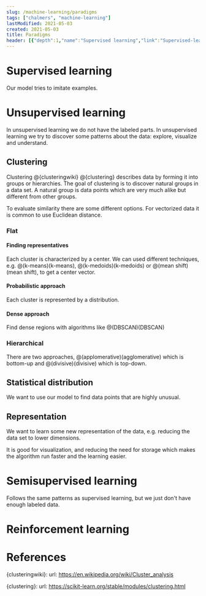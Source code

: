 ```yaml
---
slug: /machine-learning/paradigms
tags: ["chalmers", "machine-learning"]
lastModified: 2021-05-03
created: 2021-05-03
title: Paradigms
header: [{"depth":1,"name":"Supervised learning","link":"Supervised-learning"},{"depth":1,"name":"Unsupervised learning","link":"Unsupervised-learning"},{"depth":2,"name":"Clustering","link":"Clustering"},{"depth":3,"name":"Flat","link":"Flat"},{"depth":4,"name":"Finding representatives","link":"Finding-representatives"},{"depth":4,"name":"Probabilistic approach","link":"Probabilistic-approach"},{"depth":4,"name":"Dense approach","link":"Dense-approach"},{"depth":3,"name":"Hierarchical","link":"Hierarchical"},{"depth":2,"name":"Statistical distribution","link":"Statistical-distribution"},{"depth":2,"name":"Representation","link":"Representation"},{"depth":1,"name":"Semisupervised learning","link":"Semisupervised-learning"},{"depth":1,"name":"Reinforcement learning","link":"Reinforcement-learning"},{"depth":1,"name":"References","link":"References"}]
---
```


# Supervised learning
Our model tries to imitate examples.


# Unsupervised learning
In unsupervised learning we do not have the labeled parts. In unsupervised learning we try to discover some patterns about the data: explore, visualize and understand.

## Clustering
Clustering @{clusteringwiki} @{clustering} describes data by forming it into groups or hierarchies. The goal of clustering is to discover natural groups in a data set. A natural group is data points which are very much alike but different from other groups.

To evaluate similarity there are some different options. For vectorized data it is common to use Euclidean distance.
### Flat

#### Finding representatives
Each cluster is characterized by a center. We can used different techniques, e.g. @(k-means)(k-means), @(k-medoids)(k-medoids) or @(mean shift)(mean shift), to get a center vector.

#### Probabilistic approach
Each cluster is represented by a distribution.

#### Dense approach
Find dense regions with algorithms like @(DBSCAN)(DBSCAN)

### Hierarchical
There are two approaches, @(applomerative)(agglomerative) which is bottom-up and @(divisive)(divisive) which is top-down.


## Statistical distribution
We want to use our model to find data points that are highly unusual.




## Representation
We want to learn some new representation of the data, e.g. reducing the data set to lower dimensions.

It is good for visualization, and reducing the need for storage which makes the algorithm run faster and the learning easier.

# Semisupervised learning
Follows the same patterns as supervised learning, but we just don't have enough labeled data.

# Reinforcement learning


# References
{clusteringwiki}:
    url: https://en.wikipedia.org/wiki/Cluster_analysis

{clustering}:
    url: https://scikit-learn.org/stable/modules/clustering.html